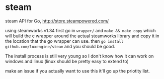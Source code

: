 # steam
steam API for Go, http://store.steampowered.com/


using steamworks v1.34
first go in `wrapper/` and `make && make copy` which will build the c wrapper around the actual steamworks library and copy it in the location that the go wrapper can use.
then `go install github.com/luxengine/steam` and you should be good. 

The install process is still very young so I don't know how it can work on windows and linux (linux should be pretty easy to extend to)

make an issue if you actually want to use this it'll go up the priotity list.

